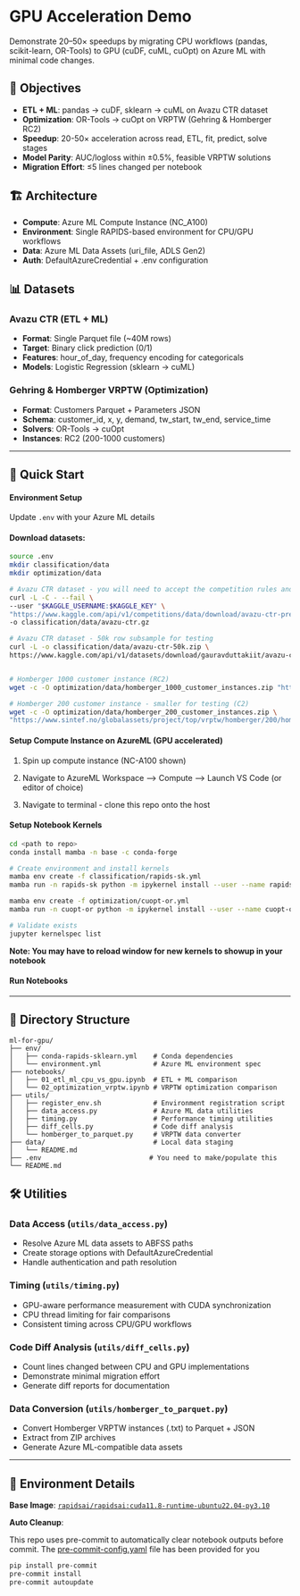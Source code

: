 # GPU Acceleration Demo

Demonstrate 20–50× speedups by migrating CPU workflows (pandas, scikit-learn, OR-Tools) to GPU (cuDF, cuML, cuOpt) on Azure ML with minimal code changes.

## 🎯 Objectives

- **ETL + ML**: pandas → cuDF, sklearn → cuML on Avazu CTR dataset
- **Optimization**: OR-Tools → cuOpt on VRPTW (Gehring & Homberger RC2)
- **Speedup**: 20-50× acceleration across read, ETL, fit, predict, solve stages
- **Model Parity**: AUC/logloss within ±0.5%, feasible VRPTW solutions
- **Migration Effort**: ≤5 lines changed per notebook

## 🏗️ Architecture

- **Compute**: Azure ML Compute Instance (NC_A100)
- **Environment**: Single RAPIDS-based environment for CPU/GPU workflows
- **Data**: Azure ML Data Assets (uri_file, ADLS Gen2)
- **Auth**: DefaultAzureCredential + .env configuration

## 📊 Datasets

### Avazu CTR (ETL + ML)
- **Format**: Single Parquet file (~40M rows)
- **Target**: Binary click prediction (0/1)
- **Features**: hour_of_day, frequency encoding for categoricals
- **Models**: Logistic Regression (sklearn → cuML)

### Gehring & Homberger VRPTW (Optimization)
- **Format**: Customers Parquet + Parameters JSON
- **Schema**: customer_id, x, y, demand, tw_start, tw_end, service_time
- **Solvers**: OR-Tools → cuOpt
- **Instances**: RC2 (200-1000 customers)
---
## 🚀 Quick Start

#### Environment Setup

Update `.env` with your Azure ML details

#### Download datasets:

```bash
source .env
mkdir classification/data
mkdir optimization/data

# Avazu CTR dataset - you will need to accept the competition rules and create a kaggle accoutn to access to full ~40M row dataset
curl -L -C - --fail \
--user "$KAGGLE_USERNAME:$KAGGLE_KEY" \
"https://www.kaggle.com/api/v1/competitions/data/download/avazu-ctr-prediction/train.gz" \
-o classification/data/avazu-ctr.gz

# Avazu CTR dataset - 50k row subsample for testing
curl -L -o classification/data/avazu-ctr-50k.zip \
https://www.kaggle.com/api/v1/datasets/download/gauravduttakiit/avazu-ctr-prediction-with-random-50k-rows


# Homberger 1000 customer instance (RC2)
wget -c -O optimization/data/homberger_1000_customer_instances.zip "https://www.sintef.no/globalassets/project/top/vrptw/homberger/1000/homberger_1000_customer_instances.zip"

# Homberger 200 customer instance - smaller for testing (C2)
wget -c -O optimization/data/homberger_200_customer_instances.zip \
"https://www.sintef.no/globalassets/project/top/vrptw/homberger/200/homberger_200_customer_instances.zip"  
```

#### Setup Compute Instance on AzureML (GPU accelerated)

1. Spin up compute instance (NC-A100 shown)

2. Navigate to AzureML Workspace --> Compute --> Launch VS Code (or editor of choice)

3. Navigate to terminal - clone this repo onto the host

#### Setup Notebook Kernels

```bash
cd <path to repo>
conda install mamba -n base -c conda-forge

# Create environment and install kernels
mamba env create -f classification/rapids-sk.yml
mamba run -n rapids-sk python -m ipykernel install --user --name rapids-sk --display-name "rapids-sk"

mamba env create -f optimization/cuopt-or.yml
mamba run -n cuopt-or python -m ipykernel install --user --name cuopt-or --display-name "cuopt-or"

# Validate exists
jupyter kernelspec list
```
__Note: You may have to reload window for new kernels to showup in your notebook__

#### Run Notebooks
---
## 📁 Directory Structure

```
ml-for-gpu/
├── env/
│   ├── conda-rapids-sklearn.yml    # Conda dependencies
│   └── environment.yml             # Azure ML environment spec
├── notebooks/
│   ├── 01_etl_ml_cpu_vs_gpu.ipynb  # ETL + ML comparison
│   └── 02_optimization_vrptw.ipynb # VRPTW optimization comparison
├── utils/
│   ├── register_env.sh             # Environment registration script
│   ├── data_access.py              # Azure ML data utilities
│   ├── timing.py                   # Performance timing utilities
│   ├── diff_cells.py               # Code diff analysis
│   └── homberger_to_parquet.py     # VRPTW data converter
├── data/                           # Local data staging
│   └── README.md
├── .env                           # You need to make/populate this
└── README.md
```

## 🛠️ Utilities

### Data Access (`utils/data_access.py`)
- Resolve Azure ML data assets to ABFSS paths
- Create storage options with DefaultAzureCredential
- Handle authentication and path resolution

### Timing (`utils/timing.py`)
- GPU-aware performance measurement with CUDA synchronization
- CPU thread limiting for fair comparisons
- Consistent timing across CPU/GPU workflows

### Code Diff Analysis (`utils/diff_cells.py`)
- Count lines changed between CPU and GPU implementations
- Demonstrate minimal migration effort
- Generate diff reports for documentation

### Data Conversion (`utils/homberger_to_parquet.py`)
- Convert Homberger VRPTW instances (.txt) to Parquet + JSON
- Extract from ZIP archives
- Generate Azure ML-compatible data assets
---
## 🔧 Environment Details

**Base Image**: [`rapidsai/rapidsai:cuda11.8-runtime-ubuntu22.04-py3.10`](https://hub.docker.com/layers/rapidsai/rapidsai/cuda11.8-runtime-ubuntu22.04-py3.10/images/sha256-60e3ae97db947a237e5de571a92a37437174f983dd1c31e3cfce2b0afb45d085)

**Auto Cleanup**:

This repo uses pre-commit to automatically clear notebook outputs before commit. The [pre-commit-config.yaml](./pre-commit-config.yaml) file has been provided for you

```bash
pip install pre-commit  
pre-commit install  
pre-commit autoupdate  
```


